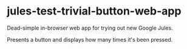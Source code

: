 # jules-test-trivial-button-web-app
Dead-simple in-browser web app for trying out new Google Jules.

Presents a button and displays how many times it's been pressed.
